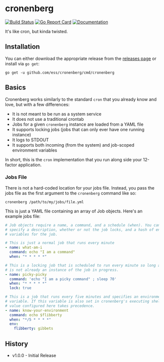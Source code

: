 # cronenberg #

[![Build Status](https://travis-ci.org/ess/cronenberg.svg?branch=master)](https://travis-ci.org/ess/cronenberg)
[![Go Report Card](https://goreportcard.com/badge/github.com/ess/cronenberg)](https://goreportcard.com/report/github.com/ess/cronenberg)
[![Documentation](https://godoc.org/github.com/ess/cronenberg?status.svg)](http://godoc.org/github.com/ess/cronenberg)

It's like cron, but kinda twisted.

## Installation ##

You can either download the appropriate release from the [releases page](https://github.com/ess/cronenberg/releases) or install via `go get`:

```
go get -u github.com/ess/cronenberg/cmd/cronenberg
```

## Basics ##

Cronenberg works similarly to the standard `cron` that you already know and love, but with a few differences:

* It is not meant to be run as a system service
* It does not use a traditional crontab
* Jobs for a given `cronenberg` instance are loaded from a YAML file
* It supports locking jobs (jobs that can only ever have one running instance)
* It logs to STDOUT
* It supports both incoming (from the system) and job-scoped environment variables

In short, this is the `cron` implementation that you run along side your 12-factor application.

### Jobs File ###

There is not a hard-coded location for your jobs file. Instead, you pass the jobs file as the first argument to the `cronenberg` command like so:

```
cronenberg /path/to/my/jobs/file.yml
```

This is just a YAML file containing an array of Job objects. Here's an example jobs file:

```yaml
# Job objects require a name, a command, and a schedule (when). You can also
# specify a description, whether or not the job locks, and a hash of environment
# variables for the job.

# This is just a normal job that runs every minute
- name: what-am-i
  command: echo "I am a command"
  when: "* * * * *"

# This is a locking job that is scheduled to run every minute so long as there
# is not already an instance of the job in progress.
- name: picky-picky
  command: 'echo "I am a picky command" ; sleep 70'
  when: "* * * * *"
  lock: true

# This is a job that runs every five minutes and specifies an environment
# variable. If this variable is also set in cronenberg's executing shell, the
# value configured here takes precedence.
- name: know-your-environment
  command: echo $flibberty
  when: "*/5 * * * *"
  env:
    flibberty: gibbets
```

## History ##

* v1.0.0 - Initial Release
